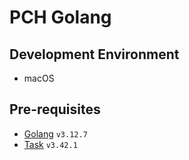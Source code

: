 # PCH Golang

## Development Environment

- macOS

## Pre-requisites

- [Golang](https://go.dev/doc/install) `v3.12.7`
- [Task](https://taskfile.dev/) `v3.42.1`
